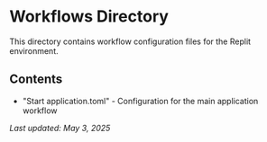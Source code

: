 # Workflows Directory

This directory contains workflow configuration files for the Replit environment.

## Contents
- "Start application.toml" - Configuration for the main application workflow

*Last updated: May 3, 2025*
